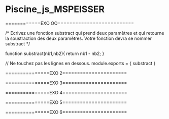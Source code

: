 # Piscine_js_MSPEISSER

============EXO OO==========================

/* Ecrivez une fonction substract qui prend deux paramètres et qui retourne la soustraction des deux paramètres. Votre fonction devra se nommer substract */

function substract(nb1,nb2){
return nb1 - nb2;
}

// Ne touchez pas les lignes en dessous.
module.exports = {
  substract
}

===============EXO 2======================



===============EXO 3======================



===============EXO 4======================



===============EXO 5======================



===============EXO 6======================
